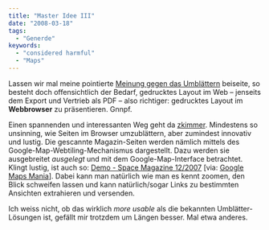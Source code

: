 ```yaml
---
title: "Master Idee III"
date: "2008-03-18"
tags:
  - "Generde"
keywords:
  - "considered harmful"
  - "Maps"
---
```


Lassen wir mal meine pointierte [Meinung gegen das Umblättern](/codecandies/2008/03/11/master-idee-ii/) beiseite, so besteht doch offensichtlich der Bedarf, gedrucktes Layout im Web – jenseits dem Export und Vertrieb als PDF – also richtiger: gedrucktes Layout im **Webbrowser** zu präsentieren. Gnnpf.

Einen spannenden und interessanten Weg geht da [zkimmer](http://www.zkimmer.com/). Mindestens so unsinning, wie Seiten im Browser umzublättern, aber zumindest innovativ und lustig. Die gescannte Magazin-Seiten werden nämlich mittels des Google-Map-Webtiling-Mechanismus dargestellt. Dazu werden sie ausgebreitet _ausgelegt_ und mit dem Google-Map-Interface betrachtet. Klingt lustig, ist auch so: [Demo - Space Magazine 12/2007](http://www.zkimmer.com/Space/LA/2007/December/) \[via: [Google Maps Mania](http://googlemapsmania.blogspot.com/2008/03/read-magazine-with-google-maps.html)\]. Dabei kann man natürlich wie man es kennt zoomen, den Blick schweifen lassen und kann natürlich/sogar Links zu bestimmten Ansichten extrahieren und versenden.

Ich weiss nicht, ob das wirklich _more usable_ als die bekannten Umblätter-Lösungen ist, gefällt mir trotzdem um Längen besser. Mal etwa anderes.
